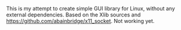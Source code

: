 This is my attempt to create simple GUI library for Linux, without any external dependencies. Based on the Xlib sources and https://github.com/abainbridge/x11_socket. Not working yet.
